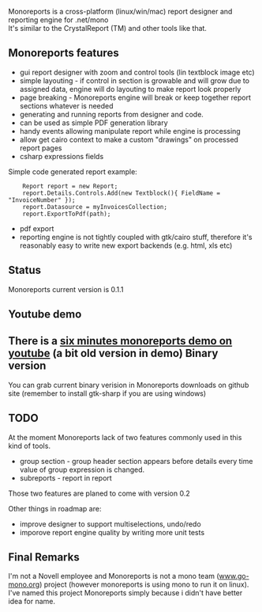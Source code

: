 Monoreports is a cross-platform (linux/win/mac) report designer and reporting engine for .net/mono  
It's similar to the CrystalReport (TM) and other tools like that.

Monoreports features
--------------------
- gui report designer with zoom and control tools (lin textblock image etc)
- simple layouting - if control in section is growable and will grow due to assigned data, engine will do layouting to make report look properly
- page breaking - Monoreports engine will break or keep together report sections whatever is needed
- generating and running reports from designer and code. 
- can be used as simple PDF generation library
- handy events allowing manipulate report while engine is processing 
- allow get cairo context to make a custom "drawings" on processed report pages
- csharp expressions fields

Simple code generated report example:
		
		Report report = new Report;
		report.Details.Controls.Add(new Textblock(){ FieldName = "InvoiceNumber" });
		report.Datasource = myInvoicesCollection;
		report.ExportToPdf(path);
		
- pdf export
- reporting engine is not tightly coupled with gtk/cairo stuff, therefore it's reasonably easy to write new export backends (e.g. html, xls etc)

Status
------
Monoreports current version is 0.1.1

Youtube demo
-----------
There is a [six minutes monoreports demo on youtube](http://www.youtube.com/watch?v=P7jHXFyMstM) 
(a bit old version in demo)
Binary version
--------------
You can grab current binary verision in Monoreports downloads on github site (remember to install gtk-sharp if you are using windows)

TODO
----
At the moment Monoreports lack of two features commonly used in this kind of tools.

- group section - group header section appears before details every time value of group expression is changed.
- subreports - report in report

Those two features are planed to come with version 0.2
 
Other things in roadmap are:

- improve designer to support multiselections, undo/redo
- imporove report engine quality by writing more unit tests

Final Remarks
-------------
I'm not a Novell employee and Monoreports is not a mono team (www.go-mono.org) project (however monoreports is using mono to run it on linux).
I've named this project Monoreports simply because i didn't have better idea for name.


